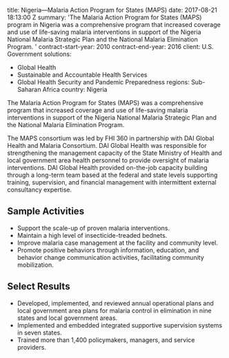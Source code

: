 
title: Nigeria—Malaria Action Program for States (MAPS)
date: 2017-08-21 18:13:00 Z
summary: 'The Malaria Action Program for States (MAPS) program in Nigeria was a comprehensive
  program that increased coverage and use of life-saving malaria interventions in
  support of the Nigeria National Malaria Strategic Plan and the National Malaria
  Elimination Program. '
contract-start-year: 2010
contract-end-year: 2016
client: U.S. Government
solutions:
- Global Health
- Sustainable and Accountable Health Services
- Global Health Security and Pandemic Preparedness
regions: Sub-Saharan Africa
country: Nigeria


The Malaria Action Program for States (MAPS) was a comprehensive program that increased coverage and use of life-saving malaria interventions in support of the Nigeria National Malaria Strategic Plan and the National Malaria Elimination Program.

The MAPS consortium was led by FHI 360 in partnership with DAI Global Health and Malaria Consortium. DAI Global Health was responsible for strengthening the management capacity of the State Ministry of Health and local government area health personnel to provide oversight of malaria interventions. DAI Global Health provided on-the-job capacity building through a long-term team based at the federal and state levels supporting training, supervision, and financial management with intermittent external consultancy expertise.

## Sample Activities

* Support the scale-up of proven malaria interventions.
* Maintain a high level of insecticide-treaded bednets.
* Improve malaria case management at the facility and community level.
* Promote positive behaviors through information, education, and behavior change communication activities, facilitating community mobilization.

## Select Results

* Developed, implemented, and reviewed annual operational plans and local government area plans for malaria control in elimination in nine states and local government areas.
* Implemented and embedded integrated supportive supervision systems in seven states.
* Trained more than 1,400 policymakers, managers, and service providers.
